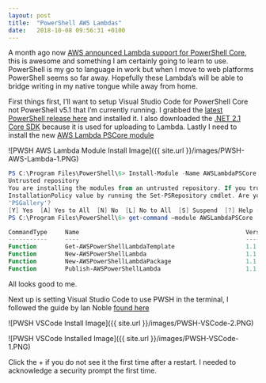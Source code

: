 ```yaml
---
layout: post
title:  "PowerShell AWS Lambdas"
date:   2018-10-08 09:56:31 +0100
---
```


A month ago now [AWS announced Lambda support for PowerShell Core](https://aws.amazon.com/blogs/developer/announcing-lambda-support-for-powershell-core/), this is awesome and something I am certainly going to learn to use. PowerShell is my go to language in work but when I move to web platforms PowerShell seems so far away. Hopefully these Lambda’s will be able to bridge writing in my native tongue while away from home.

First things first, I’ll want to setup Visual Studio Code for PowerShell Core not PowerShell v5.1 that I’m currently running. I grabbed the [latest PowerShell release here](https://github.com/PowerShell/PowerShell/releases) and installed it. I also downloaded the [.NET 2.1 Core SDK](https://www.microsoft.com/net/download) because it is used for uploading to Lambda. Lastly I need to install the new [AWS Lambda PSCore module](https://www.powershellgallery.com/packages/AWSLambdaPSCore/1.1.0.0)

![PWSH AWS Lambda Module Install Image]({{ site.url }}/images/PWSH-AWS-Lambda-1.PNG)

```powershell
PS C:\Program Files\PowerShell\6> Install-Module -Name AWSLambdaPSCore
Untrusted repository
You are installing the modules from an untrusted repository. If you trust this repository, change its
InstallationPolicy value by running the Set-PSRepository cmdlet. Are you sure you want to install the modules from
'PSGallery'?
[Y] Yes  [A] Yes to All  [N] No  [L] No to All  [S] Suspend  [?] Help (default is "N"): A
PS C:\Program Files\PowerShell\6> get-command –module AWSLambdaPSCore

CommandType     Name                                               Version    Source
-----------     ----                                               -------    ------
Function        Get-AWSPowerShellLambdaTemplate                    1.1.0.0    AWSLambdaPSCore
Function        New-AWSPowerShellLambda                            1.1.0.0    AWSLambdaPSCore
Function        New-AWSPowerShellLambdaPackage                     1.1.0.0    AWSLambdaPSCore
Function        Publish-AWSPowerShellLambda                        1.1.0.0    AWSLambdaPSCore
```

All looks good to me.

Next up is setting Visual Studio Code to use PWSH in the terminal, I followed the guide by Ian Noble [found here](https://www.iannoble.co.uk/use-powershell-core-visual-studio-code/)

![PWSH VSCode Install Image]({{ site.url }}/images/PWSH-VSCode-2.PNG)

![PWSH VSCode Installed Image]({{ site.url }}/images/PWSH-VSCode-1.PNG)

Click the + if you do not see it the first time after a restart. I needed to acknowledge a security prompt the first time.